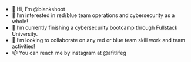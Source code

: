 - 👋 Hi, I’m @blankshoot
- 👀 I’m interested in red/blue team operations and cybersecurity as a whole!
- 🌱 I’m currently finishing a cybersecurity bootcamp through Fullstack University.
- 💞️ I’m looking to collaborate on any red or blue team skill work and team activities!
- 📫 You can reach me by instagram at @afitlifeg
<!---
blankshoot/blankshoot is a ✨ special ✨ repository because its `README.md` (this file) appears on your GitHub profile.
You can click the Preview link to take a look at your changes.
--->
